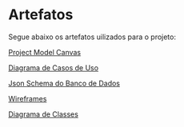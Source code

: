 # Artefatos
Segue abaixo os artefatos uilizados para o projeto:

[Project Model Canvas](https://github.com/douglasmachry/cantinhoverde/blob/master/artefatos/Project%20Canvas.pdf)

<a href="https://github.com/douglasmachry/cantinhoverde/blob/master/artefatos/Diagrama%20de%20Caso%20de%20Uso1.png">Diagrama de Casos de Uso</a>

<a href="https://gist.github.com/douglasmachry/3e79fae7863ef064a3515fe2df36aedc">Json Schema do Banco de Dados</a>

[Wireframes](https://github.com/douglasmachry/cantinhoverde/blob/master/artefatos/wireframes.md)

[Diagrama de Classes](https://github.com/douglasmachry/cantinhoverde/blob/master/artefatos/Diagrama%20de%20Classes%20(1).png)


